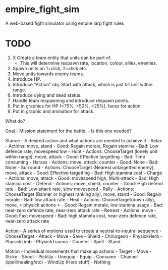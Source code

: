 # empire_fight_sim

A web-based fight simulator using empire larp fight rules

# TODO

1. X Create a team entity that units can be part of.
    - This will determine respawn rate, location, colour, allies, enemies.
2. Spawn units on 1+click, 2+click etc.
3. Move units towards enemy teams.
4. Introduce HP.
5. Introduce "Action" obj. Start with attack, which is just hit unit within range.
6. Introduce dying and dead status.
7. Handle team respawning and introduce respawn points.
8. Put in graphics for HP (<75%, <50%, <25%), faces for action.
9. Put in graphic and animation for attack.

What do?

Goal - Mission statement for the battle.
    - Is this one needed?

Stance - A desired action and what actions are needed to achieve it
    - Relax
        - Actions: move, stand
        - Good: Regain morale, Regain stamina
        - Bad: Low defence rate, movespeed low
    - Hunt
        - Actions: ChooseTarget (lonely unit within range), move, attack
        - Good: Effective targetting
        - Bad: Time consuming
    - Harass
        - Actions: move, attack, counter
        - Good: None
        - Bad: None
    - Surround
        - Actions: ChooseTarget (Nearest untargetted enemy), move, attack
        - Good: Effective targetting
        - Bad: High stamina cost
    - Charge
        - Actions: move, attack
        - Good: movespeed high, Multi-attack
        - Bad: High stamina cost
    - Defend
        - Actions: move, shield, counter
        - Good: High defend rate
        - Bad: Low attack rate, slow movespeed
    - Rally
        - Actions: ChooseTarget (Banner or highest ranking ally), move, stand
        - Good: Regain morale
        - Bad: low attack rate
    - Heal
        - Actions: ChooseTarget(down ally), move, < physick actions >
        - Good: Regain morale, low stamina usage
        - Bad: near-zero defence rate, near-zero attack rate
    - Retreat
        - Actions: move
        - Good: Fast movespeed
        - Bad: high stamina cost, near-zero defence rate, near-zero attack rate

Action - A series of motions used to create a neutral-to-neutral sequence
    - ChooseTarget
    - Attack
    - Move
    - Save
    - Shield
    - Chirurgeon
    - PhysickHerb
    - PhysickLimb
    - PhysickTrauma
    - Counter
    - Spell
    - Stand

Motion - Individual movements that make up actions
    - Target
    - Move
    - Strike
    - Shoot
    - PickUp
    - Unequip
    - Equip
    - Consume
    - Channel (spell/healing/etc)
    - WindUp (Hero stuff)
    - Nothing
